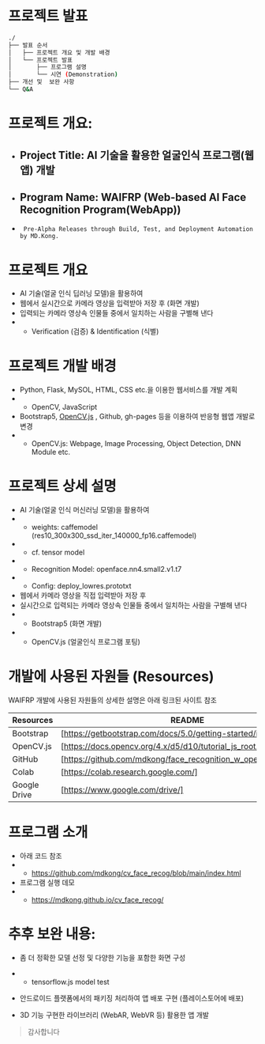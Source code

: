 # 프로젝트 발표


```bash
./
├── 발표 순서
│   ├── 프로젝트 개요 및 개발 배경
│   └── 프로젝트 발표
│       ├── 프로그램 설명
│       └── 시연 (Demonstration)
├── 개선 및  보완 사항
└── Q&A
``` 

# 프로젝트 개요: 
- ## Project Title: AI 기술을 활용한 얼굴인식 프로그램(웹앱) 개발 
- ## Program Name: WAIFRP (Web-based AI Face Recognition Program(WebApp))
-      Pre-Alpha Releases through Build, Test, and Deployment Automation by MD.Kong.


# 프로젝트 개요

-  AI 기술(얼굴 인식 딥러닝 모델)을 활용하여 
-  웹에서 실시간으로 카메라 영상을 입력받아 저장 후 (화면 개발)
-  입력되는 카메라 영상속 인물들 중에서 일치하는 사람을 구별해 낸다
- - Verification (검증) & Identification (식별)

# 프로젝트 개발 배경 

- Python, Flask, MySOL, HTML, CSS etc.을 이용한 웹서비스를 개발 계획
- - OpenCV, JavaScript
- Bootstrap5,  [OpenCV.js](https://docs.opencv.org/4.x/d5/d10/tutorial_js_root.html) , Github, gh-pages 등을 이용하여 반응형 웹앱 개발로 변경
- - OpenCV.js: Webpage, Image Processing, Object Detection, DNN Module etc.



# 프로젝트 상세 설명

-  AI 기술(얼굴 인식 머신러닝 모델)을 활용하여 
- - weights: caffemodel (res10_300x300_ssd_iter_140000_fp16.caffemodel)
- -  cf. tensor model 
- - Recognition Model: openface.nn4.small2.v1.t7
- - Config: deploy_lowres.prototxt
-  웹에서 카메라 영상을 직접 입력받아 저장 후 
- 실시간으로 입력되는 카메라 영상속 인물들 중에서 일치하는 사람을 구별해 낸다
- - Bootstrap5 (화면 개발)
- - OpenCV.js (얼굴인식 프로그램 포팅)



# 개발에 사용된 자원들 (Resources)

WAIFRP 개발에 사용된 자원들의 상세한 설명은 아래 링크된 사이트 참조

| Resources | README |
| ------ | ------ |
| Bootstrap | [https://getbootstrap.com/docs/5.0/getting-started/introduction/] |
| OpenCV.js | [https://docs.opencv.org/4.x/d5/d10/tutorial_js_root.html] |
| GitHub | [https://github.com/mdkong/face_recognition_w_opencvjs#readme] |
| Colab | [https://colab.research.google.com/] |
| Google Drive | [https://www.google.com/drive/] |




# 프로그램 소개 

- 아래 코드 참조 
- - https://github.com/mdkong/cv_face_recog/blob/main/index.html
- 프로그램 실행 데모
- - https://mdkong.github.io/cv_face_recog/



# 추후 보완 내용:

- 좀 더 정확한 모델 선정 및 다양한 기능을 포함한 화면 구성
- - tensorflow.js model test

- 안드로이드 플랫폼에서의 패키징 처리하여 앱 배포 구현 (플레이스토어에 배포)
- 3D 기능 구현한 라이브러리 (WebAR, WebVR 등) 활용한 앱 개발



>
> 감사합니다


